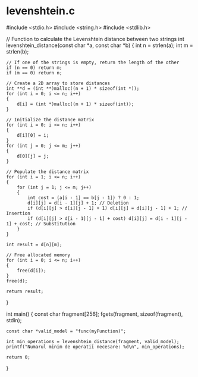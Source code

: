 # levenshtein.c
#include <stdio.h>
#include <string.h>
#include <stdlib.h>

// Function to calculate the Levenshtein distance between two strings
int levenshtein_distance(const char *a, const char *b)
{
    int n = strlen(a);
    int m = strlen(b);

    // If one of the strings is empty, return the length of the other
    if (n == 0) return m;
    if (m == 0) return n;

    // Create a 2D array to store distances
    int **d = (int **)malloc((n + 1) * sizeof(int *));
    for (int i = 0; i <= n; i++)
    {
        d[i] = (int *)malloc((m + 1) * sizeof(int));
    }

    // Initialize the distance matrix
    for (int i = 0; i <= n; i++)
    {
        d[i][0] = i;
    }
    for (int j = 0; j <= m; j++)
    {
        d[0][j] = j;
    }

    // Populate the distance matrix
    for (int i = 1; i <= n; i++)
    {
        for (int j = 1; j <= m; j++)
        {
            int cost = (a[i - 1] == b[j - 1]) ? 0 : 1;
            d[i][j] = d[i - 1][j] + 1; // Deletion
            if (d[i][j] > d[i][j - 1] + 1) d[i][j] = d[i][j - 1] + 1; // Insertion
            if (d[i][j] > d[i - 1][j - 1] + cost) d[i][j] = d[i - 1][j - 1] + cost; // Substitution
        }
    }

    int result = d[n][m];

    // Free allocated memory
    for (int i = 0; i <= n; i++)
    {
        free(d[i]);
    }
    free(d);

    return result;
}

int main()
{
    const char fragment[256];
    fgets(fragment, sizeof(fragment), stdin);

    const char *valid_model = "func(myFunction)";

    int min_operations = levenshtein_distance(fragment, valid_model);
    printf("Numarul minim de operatii necesare: %d\n", min_operations);

    return 0;
}
